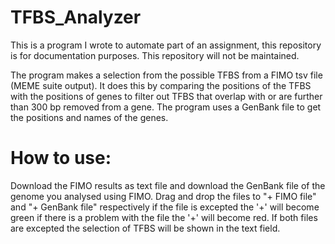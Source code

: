 # TFBS_Analyzer
This is a program I wrote to automate part of an assignment, this repository is for documentation purposes.
This repository will not be maintained.

The program makes a selection from the possible TFBS from a FIMO tsv file (MEME suite output).
It does this by comparing the positions of the TFBS with the positions of genes to filter out TFBS that overlap with or are further than 300 bp removed from a gene. The program uses a GenBank file to get the positions and names of the genes.

# How to use:
Download the FIMO results as text file and download the GenBank file of the genome you analysed using FIMO. Drag and drop the files to "+ FIMO file" and "+ GenBank file" respectively if the file is excepted the '+' will become green if there is a problem with the file the '+' will become red. If both files are excepted the selection of TFBS will be shown in the text field.
